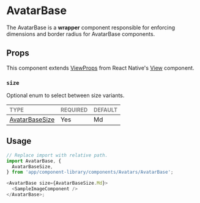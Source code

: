 # AvatarBase

The AvatarBase is a **wrapper** component responsible for enforcing dimensions and border radius for AvatarBase components.

## Props

This component extends [ViewProps](https://reactnative.dev/docs/view-style-props) from React Native's [View](https://reactnative.dev/docs/view) component.

### `size`

Optional enum to select between size variants.

| <span style="color:gray;font-size:14px">TYPE</span> | <span style="color:gray;font-size:14px">REQUIRED</span> | <span style="color:gray;font-size:14px">DEFAULT</span> |
| :-------------------------------------------------- | :------------------------------------------------------ | :----------------------------------------------------- |
| [AvatarBaseSize](./AvatarBase.types.ts#L6)          | Yes                                                     | Md                                                     |

## Usage

```javascript
// Replace import with relative path.
import AvatarBase, {
  AvatarBaseSize,
} from 'app/component-library/components/Avatars/AvatarBase';

<AvatarBase size={AvatarBaseSize.Md}>
  <SampleImageComponent />
</AvatarBase>;
```
